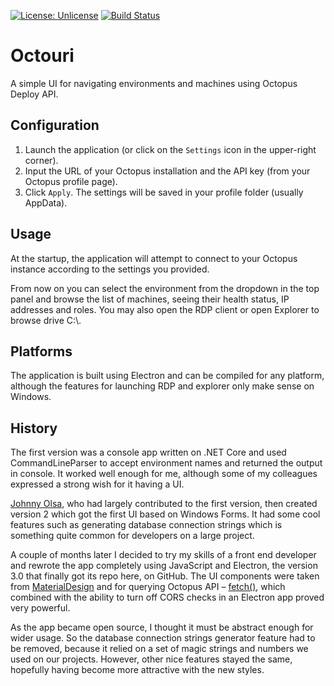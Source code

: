 [![License: Unlicense](https://img.shields.io/badge/license-Unlicense-blue.svg)](http://unlicense.org/)
[![Build Status](https://travis-ci.org/andead/octouri.svg?branch=master)](https://travis-ci.org/andead/octouri)

# Octouri

A simple UI for navigating environments and machines using Octopus Deploy API.

## Configuration

1. Launch the application (or click on the `Settings` icon in the upper-right corner).
2. Input the URL of your Octopus installation and the API key (from your Octopus profile page).
3. Click `Apply`. The settings will be saved in your profile folder (usually AppData). 

## Usage

At the startup, the application will attempt to connect to your Octopus instance according to the settings you provided. 

From now on you can select the environment from the dropdown in the top panel and browse the list of machines, seeing their health status, IP addresses and roles. You may also open the RDP client or open Explorer to browse drive C:\\.

## Platforms

The application is built using Electron and can be compiled for any platform, although the features for launching RDP and explorer only make sense on Windows.

## History

The first version was a console app written on .NET Core and used CommandLineParser to accept environment names and returned the output in console. It worked well enough for me, although some of my colleagues expressed a strong wish for it having a UI. 

[Johnny Olsa](https://github.com/jolsa), who had largely contributed to the first version, then created version 2 which got the first UI based on Windows Forms. It had some cool features such as generating database connection strings which is something quite common for developers on a large project.

A couple of months later I decided to try my skills of a front end developer and rewrote the app completely using JavaScript and Electron, the version 3.0 that finally got its repo here, on GitHub. The UI components were taken from [MaterialDesign](https://material.io/) and for querying Octopus API – [fetch()](https://developers.google.com/web/updates/2015/03/introduction-to-fetch?hl=en), which combined with the ability to turn off CORS checks in an Electron app proved very powerful. 

As the app became open source, I thought it must be abstract enough for wider usage. So the database connection strings generator feature had to be removed, because it relied on a set of magic strings and numbers we used on our projects. However, other nice features stayed the same, hopefully having become more attractive with the new styles. 
